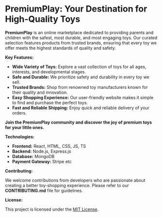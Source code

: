 # PremiumPlay: Your Destination for High-Quality Toys

**PremiumPlay** is an online marketplace dedicated to providing parents and children with the safest, most durable, and most engaging toys. Our curated selection features products from trusted brands, ensuring that every toy we offer meets the highest standards of quality and safety. 

**Key Features:**

* **Wide Variety of Toys:** Explore a vast collection of toys for all ages, interests, and developmental stages.
* **Safe and Durable:** We prioritize safety and durability in every toy we sell.
* **Trusted Brands:** Shop from renowned toy manufacturers known for their quality and innovation.
* **Easy Shopping Experience:** Our user-friendly website makes it simple to find and purchase the perfect toys.
* **Fast and Reliable Shipping:** Enjoy quick and reliable delivery of your orders.

**Join the PremiumPlay community and discover the joy of premium toys for your little ones.**


**Technologies:**

* **Frontend:** React, HTML, CSS, JS, TS
* **Backend:** Node.js, Express.js
* **Database:** MongoDB
* **Payment Gateway:** Stripe etc

**Contributing:**

We welcome contributions from developers who are passionate about creating a better toy-shopping experience. Please refer to our **CONTRIBUTING.md** file for guidelines.

**License:**

This project is licensed under the [MIT License](https://opensource.org/licenses/MIT).
